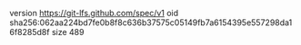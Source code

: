 version https://git-lfs.github.com/spec/v1
oid sha256:062aa224bd7fe0b8f8c636b37575c05149fb7a6154395e557298da16f8285d8f
size 489
